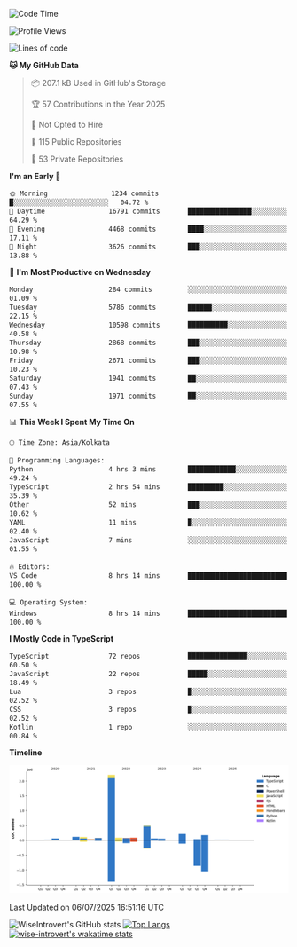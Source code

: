 <!--START_SECTION:waka-->
![Code Time](http://img.shields.io/badge/Code%20Time-2%2C378%20hrs%205%20mins-blue)

![Profile Views](http://img.shields.io/badge/Profile%20Views-5-blue)

![Lines of code](https://img.shields.io/badge/From%20Hello%20World%20I%27ve%20Written-3.9%20million%20lines%20of%20code-blue)

**🐱 My GitHub Data** 

> 📦 207.1 kB Used in GitHub's Storage 
 > 
> 🏆 57 Contributions in the Year 2025
 > 
> 🚫 Not Opted to Hire
 > 
> 📜 115 Public Repositories 
 > 
> 🔑 53 Private Repositories 
 > 
**I'm an Early 🐤** 

```text
🌞 Morning                1234 commits        █░░░░░░░░░░░░░░░░░░░░░░░░   04.72 % 
🌆 Daytime                16791 commits       ████████████████░░░░░░░░░   64.29 % 
🌃 Evening                4468 commits        ████░░░░░░░░░░░░░░░░░░░░░   17.11 % 
🌙 Night                  3626 commits        ███░░░░░░░░░░░░░░░░░░░░░░   13.88 % 
```
📅 **I'm Most Productive on Wednesday** 

```text
Monday                   284 commits         ░░░░░░░░░░░░░░░░░░░░░░░░░   01.09 % 
Tuesday                  5786 commits        ██████░░░░░░░░░░░░░░░░░░░   22.15 % 
Wednesday                10598 commits       ██████████░░░░░░░░░░░░░░░   40.58 % 
Thursday                 2868 commits        ███░░░░░░░░░░░░░░░░░░░░░░   10.98 % 
Friday                   2671 commits        ███░░░░░░░░░░░░░░░░░░░░░░   10.23 % 
Saturday                 1941 commits        ██░░░░░░░░░░░░░░░░░░░░░░░   07.43 % 
Sunday                   1971 commits        ██░░░░░░░░░░░░░░░░░░░░░░░   07.55 % 
```


📊 **This Week I Spent My Time On** 

```text
🕑︎ Time Zone: Asia/Kolkata

💬 Programming Languages: 
Python                   4 hrs 3 mins        ████████████░░░░░░░░░░░░░   49.24 % 
TypeScript               2 hrs 54 mins       █████████░░░░░░░░░░░░░░░░   35.39 % 
Other                    52 mins             ███░░░░░░░░░░░░░░░░░░░░░░   10.62 % 
YAML                     11 mins             █░░░░░░░░░░░░░░░░░░░░░░░░   02.40 % 
JavaScript               7 mins              ░░░░░░░░░░░░░░░░░░░░░░░░░   01.55 % 

🔥 Editors: 
VS Code                  8 hrs 14 mins       █████████████████████████   100.00 % 

💻 Operating System: 
Windows                  8 hrs 14 mins       █████████████████████████   100.00 % 
```

**I Mostly Code in TypeScript** 

```text
TypeScript               72 repos            ███████████████░░░░░░░░░░   60.50 % 
JavaScript               22 repos            █████░░░░░░░░░░░░░░░░░░░░   18.49 % 
Lua                      3 repos             █░░░░░░░░░░░░░░░░░░░░░░░░   02.52 % 
CSS                      3 repos             █░░░░░░░░░░░░░░░░░░░░░░░░   02.52 % 
Kotlin                   1 repo              ░░░░░░░░░░░░░░░░░░░░░░░░░   00.84 % 
```



**Timeline**

![Lines of Code chart](https://raw.githubusercontent.com/wise-introvert/wise-introvert/master/assets/bar_graph.png)


 Last Updated on 06/07/2025 16:51:16 UTC
<!--END_SECTION:waka-->

![WiseIntrovert's GitHub stats](https://github-readme-stats.vercel.app/api?username=wise-introvert&count_private=true&show_icons=true)
[![Top Langs](https://github-readme-stats.vercel.app/api/top-langs/?username=wise-introvert&langs_count=10)](https://github.com/anuraghazra/github-readme-stats)
[![wise-introvert's wakatime stats](https://github-readme-stats.vercel.app/api/wakatime?username=wiseintrovert)](https://github.com/anuraghazra/github-readme-stats)
